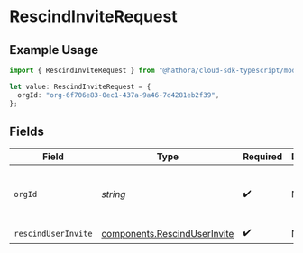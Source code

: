 # RescindInviteRequest

## Example Usage

```typescript
import { RescindInviteRequest } from "@hathora/cloud-sdk-typescript/models/operations";

let value: RescindInviteRequest = {
  orgId: "org-6f706e83-0ec1-437a-9a46-7d4281eb2f39",
};
```

## Fields

| Field                                                                        | Type                                                                         | Required                                                                     | Description                                                                  | Example                                                                      |
| ---------------------------------------------------------------------------- | ---------------------------------------------------------------------------- | ---------------------------------------------------------------------------- | ---------------------------------------------------------------------------- | ---------------------------------------------------------------------------- |
| `orgId`                                                                      | *string*                                                                     | :heavy_check_mark:                                                           | N/A                                                                          | org-6f706e83-0ec1-437a-9a46-7d4281eb2f39                                     |
| `rescindUserInvite`                                                          | [components.RescindUserInvite](../../models/components/rescinduserinvite.md) | :heavy_check_mark:                                                           | N/A                                                                          |                                                                              |